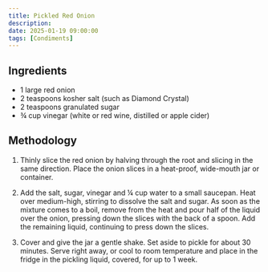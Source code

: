 ```yaml
---
title: Pickled Red Onion
description:
date: 2025-01-19 09:00:00
tags: [Condiments]
---
```


## Ingredients

- 1 large red onion
- 2 teaspoons kosher salt (such as Diamond Crystal)
- 2 teaspoons granulated sugar
- ¾ cup vinegar (white or red wine, distilled or apple cider)

## Methodology

1. Thinly slice the red onion by halving through the root and slicing in the same direction. Place the onion slices in a heat-proof, wide-mouth jar or container.

2. Add the salt, sugar, vinegar and ¼ cup water to a small saucepan. Heat over medium-high, stirring to dissolve the salt and sugar. As soon as the mixture comes to a boil, remove from the heat and pour half of the liquid over the onion, pressing down the slices with the back of a spoon. Add the remaining liquid, continuing to press down the slices.

3. Cover and give the jar a gentle shake. Set aside to pickle for about 30 minutes. Serve right away, or cool to room temperature and place in the fridge in the pickling liquid, covered, for up to 1 week.